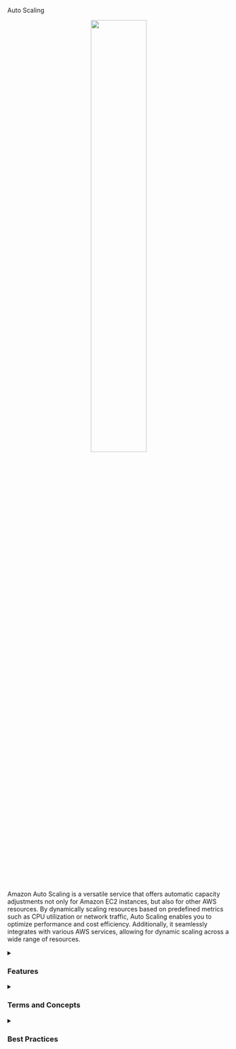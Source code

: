 Auto Scaling
<div align="center">
  <img src="https://miro.medium.com/v2/resize:fit:1200/1*Xd6ZqCDKUo5Cb79c2jdUxg.png" width="50%">
</div>

Amazon Auto Scaling is a versatile service that offers automatic capacity adjustments not only for Amazon EC2 instances, but also for other AWS resources. By dynamically scaling resources based on predefined metrics such as CPU utilization or network traffic, Auto Scaling enables you to optimize performance and cost efficiency. Additionally, it seamlessly integrates with various AWS services, allowing for dynamic scaling across a wide range of resources.
<details><summary><h3>Features</h3></summary>
<ul>
  <li><b>Dynamic scaling:</b> Auto Scaling automatically adjusts the number of EC2 instances in response to changes in demand, ensuring that your applications have the right amount of resources at all times.</li>
  <li><b>Scaling policies:</b> You can define scaling policies that determine when and how to scale your instances based on metrics such as CPU utilization, network traffic, or custom metrics.</li>
  <li><b>Integration with AWS services:</b> Auto Scaling can be integrated with other AWS services such as Amazon CloudWatch, Elastic Load Balancing, and AWS Identity and Access Management (IAM) to achieve more efficient and dynamic scaling.</li>
  <li><b>Instance health monitoring:</b> Auto Scaling continuously monitors the health of your instances and replaces unhealthy instances to maintain the desired capacity and availability.</li>
  <li><b>Scheduled scaling:</b> You can define scheduled scaling actions to automatically adjust the capacity of your instances based on predictable patterns, such as scaling up during peak hours and scaling down during off-peak hours.</li>
  <li><b>Integration with AWS Elastic Beanstalk:</b> Auto Scaling can be used with AWS Elastic Beanstalk to automatically scale your web applications based on traffic patterns.</li>
</ul>
</details>
<details><summary><h3>Terms and Concepts</h3></summary>
<ul>
  <li><b>Auto Scaling Group (ASG):</b> An Auto Scaling group is a collection of EC2 instances that are treated as a logical unit for scaling and management. Auto Scaling groups define the minimum, maximum, and desired number of instances.</li>
  <li><b>Launch Configuration:</b> A launch configuration is a template that defines the configuration settings for the instances launched by an Auto Scaling group.</li>
  <li><b>Scaling Policy:</b> A scaling policy is a set of instructions that defines how Auto Scaling should scale the instances in response to changes in demand.</li>
  <li><b>Scaling Plan:</b> A scaling plan is a configuration that enables you to create and manage scaling policies using predefined scaling strategies.</li>
  <li><b>Cooldown Period:</b> A cooldown period is a configurable time period that prevents Auto Scaling from launching or terminating additional instances immediately after a scaling activity.</li>
</ul>
</details>
<details><summary><h3>Best Practices</h3></summary>
<ul>
  <li><b>Define appropriate scaling policies:</b> Analyze your application's performance metrics and expected demand to define scaling policies that ensure optimal resource allocation.</li>
  <li><b>Utilize dynamic scaling:</b> Enable dynamic scaling based on real-time metrics to automatically adjust the number of instances in response to changes in demand, ensuring optimal performance and cost efficiency.</li>
  <li><b>Monitor and optimize:</b> Regularly monitor and analyze your application's performance, and adjust scaling policies as needed to optimize resource allocation and maintain optimal performance.</li>
  <li><b>Enable detailed monitoring:</b> Enable detailed monitoring for your Auto Scaling groups to gather more granular metrics and make more informed scaling decisions.</li>
  <li><b>Use scheduled scaling:</b> Utilize scheduled scaling actions to automatically adjust the capacity of your instances based on predictable patterns, such as scaling up during peak hours and scaling down during off-peak hours.</li>
  <li><b>Integrate with other AWS services:</b> Leverage the integration with other AWS services such as Amazon CloudWatch, Elastic Load Balancing, and AWS Identity and Access Management (IAM) to achieve more efficient and dynamic scaling.</li>
  <li><b>Optimize cooldown period:</b> Configure an appropriate cooldown period to prevent Auto Scaling from launching or terminating additional instances immediately after a scaling activity, allowing time for the new instances to stabilize.</li>
</ul>
</details>

